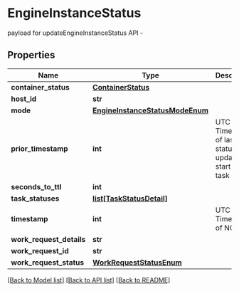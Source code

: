 # EngineInstanceStatus

payload for updateEngineInstanceStatus API -
## Properties
Name | Type | Description | Notes
------------ | ------------- | ------------- | -------------
**container_status** | [**ContainerStatus**](ContainerStatus.md) |  | [optional] 
**host_id** | **str** |  | [optional] 
**mode** | [**EngineInstanceStatusModeEnum**](EngineInstanceStatusModeEnum.md) |  | [optional] 
**prior_timestamp** | **int** | UTC Timestamp of last status update or start of new task | [optional] 
**seconds_to_ttl** | **int** |  | [optional] 
**task_statuses** | [**list[TaskStatusDetail]**](TaskStatusDetail.md) |  | [optional] 
**timestamp** | **int** | UTC Timestamp of NOW() | [optional] 
**work_request_details** | **str** |  | [optional] 
**work_request_id** | **str** |  | [optional] 
**work_request_status** | [**WorkRequestStatusEnum**](WorkRequestStatusEnum.md) |  | [optional] 

[[Back to Model list]](../README.md#documentation-for-models) [[Back to API list]](../README.md#documentation-for-api-endpoints) [[Back to README]](../README.md)


